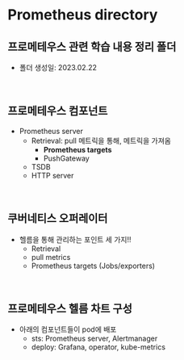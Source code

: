 # Prometheus directory

## 프로메테우스 관련 학습 내용 정리 폴더

- 폴더 생성일: 2023.02.22

<br>

## 프로메테우스 컴포넌트

- Prometheus server
  - Retrieval: pull 메트릭을 통해, 메트릭을 가져옴
    - **Prometheus targets**
    - PushGateway
  - TSDB
  - HTTP server


<br>

## 쿠버네티스 오퍼레이터
- 헬름을 통해 관리하는 포인트 세 가지!!
  - Retrieval
  - pull metrics
  - Prometheus targets (Jobs/exporters)

<br>

## 프로메테우스 헬름 차트 구성

- 아래의 컴포넌트들이 pod에 배포
  - sts: Prometheus server, Alertmanager
  - deploy: Grafana, operator, kube-metrics